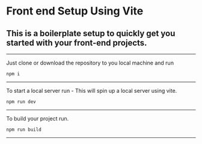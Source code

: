 # Front end Setup Using Vite

## This is a boilerplate setup to quickly get you started with your front-end projects.

---

Just clone or download the repository to you local machine and run

`npm i`

---

To start a local server run - This will spin up a local server using vite.

`npm run dev`

---

To build your project run.

`npm run build`

---
